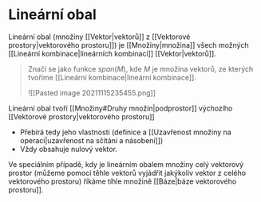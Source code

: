 # Lineární obal
Lineární obal (množiny [[Vektor|vektorů]] z [[Vektorové prostory|vektorového prostoru]]) je [[Množiny|množina]] všech možných [[Lineární kombinace|lineárních kombinací]] [[Vektor|vektorů]].

>Značí se jako funkce $span(M)$, kde $M$ je množina vektorů, ze kterých tvoříme [[Lineární kombinace|lineární kombinace]].
>
>![[Pasted image 20211115235455.png]]

Lineární obal tvoří [[Množiny#Druhy množin|podprostor]] výchozího [[Vektorové prostory|vektorového prostoru]] 
- Přebírá tedy jeho vlastnosti (definice a [[Uzavřenost množiny na operaci|uzavřenost na sčítání a násobení]])
- Vždy obsahuje nulový vektor.

Ve speciálním případě, kdy je lineárním obalem množiny celý vektorový prostor (můžeme pomocí těhle vektorů vyjádřit jakýkoliv vektor z celého vektorového prostoru) říkáme tíhle množině [[Báze|báze vektorového prostoru]]. 
